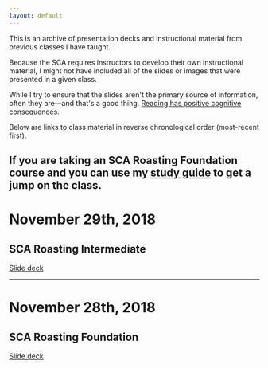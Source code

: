 ```yaml
---
layout: default
---
```

This is an archive of presentation decks and instructional material from previous classes I have taught. 

Because the SCA requires instructors to develop their own instructional material, I might not have included all of the slides or images that were presented in a given class. 

While I try to ensure that the slides aren't the primary source of information, often they are—and that's a good thing. <a target="_blank" rel="noopener noreferrer external" title="" href="https://mccleskeyms.typepad.com/files/what-reading-does-for-the-mind.pdf">Reading has positive cognitive consequences</a>.

Below are links to class material in reverse chronological order (most-recent first). 

If you are taking an SCA Roasting Foundation course and you can use my <a target="_blank" rel="noopener noreferrer external" title="" href="/foundation-study-v1.html">study guide</a> to get a jump on the class. 
----

# November 29th, 2018

## SCA Roasting Intermediate 

[Slide deck](/nov29-2018.html)

----

# November 28th, 2018

## SCA Roasting Foundation  

[Slide deck](/nov28-2018.html)
